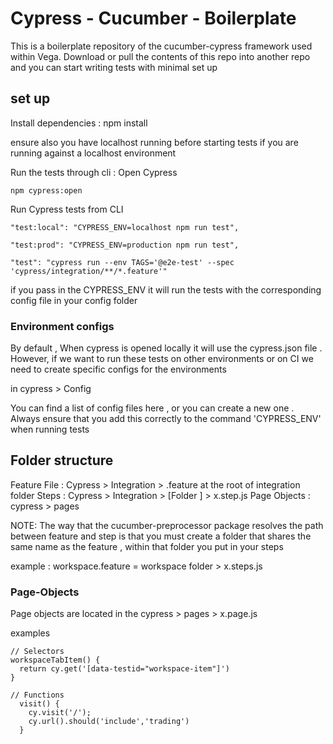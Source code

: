 # Cypress - Cucumber - Boilerplate

This is a boilerplate repository of the cucumber-cypress framework used within Vega. Download or pull the contents of this repo into another repo and you can start writing tests with minimal set up

## set up 

Install dependencies : 
npm install

ensure also you have localhost running before starting tests if you are running against a localhost environment

Run the tests through cli :
Open Cypress 
```
npm cypress:open
```

Run Cypress tests from CLI 
```
"test:local": "CYPRESS_ENV=localhost npm run test",

"test:prod": "CYPRESS_ENV=production npm run test",

"test": "cypress run --env TAGS='@e2e-test' --spec 'cypress/integration/**/*.feature'"
```

if you pass in the CYPRESS_ENV it will run the tests with the corresponding config file in your config folder

### Environment configs 

By default , When cypress is opened locally it will use the cypress.json file . However, if we want to run these tests on other environments or on CI we need to create specific configs for the environments 

in cypress > Config

You can find a list of config files here , or you can create a new one . Always ensure that you add this correctly to the command 'CYPRESS_ENV' when running tests


## Folder structure 
Feature File : Cypress > Integration > .feature at the root of integration folder
Steps : Cypress > Integration > [Folder ] > x.step.js
Page Objects : cypress > pages

NOTE: The way that the cucumber-preprocessor package resolves the path between feature and step is that you must create a folder that shares the same name as the feature , within that folder you put in your steps 

example :
 workspace.feature = workspace folder > x.steps.js


### Page-Objects 
Page objects are located in the cypress > pages > x.page.js

examples
```
// Selectors
workspaceTabItem() {
  return cy.get('[data-testid="workspace-item"]')
}
```

```
// Functions
  visit() {
    cy.visit('/');
    cy.url().should('include','trading')
  }
```

